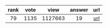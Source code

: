 
| rank | vote | view | answer | url |
|:-:|:-:|:-:|:-:|:-:|
|79|1135|1127663|19| [url](http://stackoverflow.com/questions/2600191/how-to-count-the-occurrences-of-a-list-item) |
